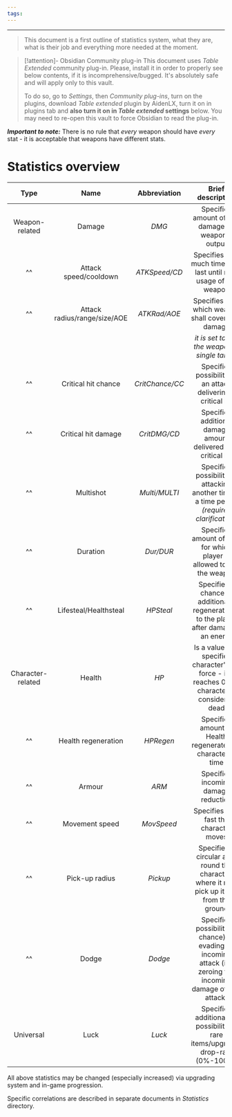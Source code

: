 ```yaml
---
tags:
---
```


___

>This document is a first outline of statistics system, what they are, what is their job and everything more needed at the moment.

>[!attention]- Obsidian Community plug-in
>This document uses *Table Extended* community plug-in. Please, install it in order to properly see below contents, if it is incomprehensive/bugged. It's absolutely safe and will apply only to this vault. 
>
>To do so, go to *Settings*, then *Community plug-ins*, turn on the plugins, download *Table extended* plugin by AidenLX, turn it on in plugins tab and **also turn it on in *Table extended* settings** below. You may need to re-open this vault to force Obsidian to read the plug-in.

***Important to note:*** There is no rule that *every* weapon should have *every* stat - it is acceptable that weapons have different stats.
# Statistics overview

| **Type** | **Name** | **Abbreviation** | **Brief description** | **Related** |
| :---: | :---: | :---: | :---: | :---: |
| Weapon-related | Damage | *DMG* | Specifies amount of raw damage on weapon's output | - [[Damage calculations]] | 
| ^^ | Attack speed/cooldown | *ATKSpeed/CD* | Specifies how much time shall last until next usage of the weapon | *none yet* |
| ^^ | Attack radius/range/size/AOE | *ATKRad/AOE* | Specifies area which weapon shall cover with damage | *none yet* |\
| | | | *it is set to 0 if the weapon is single target* | |
| ^^ | Critical hit chance | *CritChance/CC* | Specifies possibility of an attack delivering a critical hit | - [[Damage calculations]] |
| ^^ | Critical hit damage | *CritDMG/CD* | Specifies additional damage amount delivered by a critical hit | ^^ |
| ^^ | Multishot | *Multi/MULTI* | Specifies possibility of attacking another time in a time period *(requires clarification)* | *none yet* |
| ^^ | Duration | *Dur/DUR* | Specifies amount of time for which player is allowed to use the weapon | *none yet* | 
| ^^ | Lifesteal/Healthsteal | *HPSteal* | Specifies a chance to additionally regenerate HP to the player after damaging an enemy | - [[Health fluctuations]] |
| Character-related | Health | *HP* | Is a value that specifies character's life force - if it reaches 0, the character is considered dead | ^^ |
| ^^ | Health regeneration | *HPRegen* | Specifies amount of Health regenerated by character in time | ^^ |
| ^^ | Armour | *ARM* | Specifies incoming damage reduction | - [[Damage calculations]] |
| ^^ | Movement speed | *MovSpeed* | Specifies how fast the character moves | *none yet* |
| ^^ | Pick-up radius | *Pickup* | Specifies a circular area round the character, where it may pick up items from the ground | *none yet* |
| ^^ | Dodge | *Dodge* | Specifies possibility (a chance) of evading an incoming attack (i.e. zeroing the incoming damage of that attack) | - [[Dodging system]] |
| Universal | Luck | *Luck* | Specifies additional *(?)* possibility of rare items/upgrades drop-rate (0%-100%) | *none yet* |

All above statistics may be changed (especially increased) via upgrading system and in-game progression.

Specific correlations are described in separate documents in *Statistics* directory.